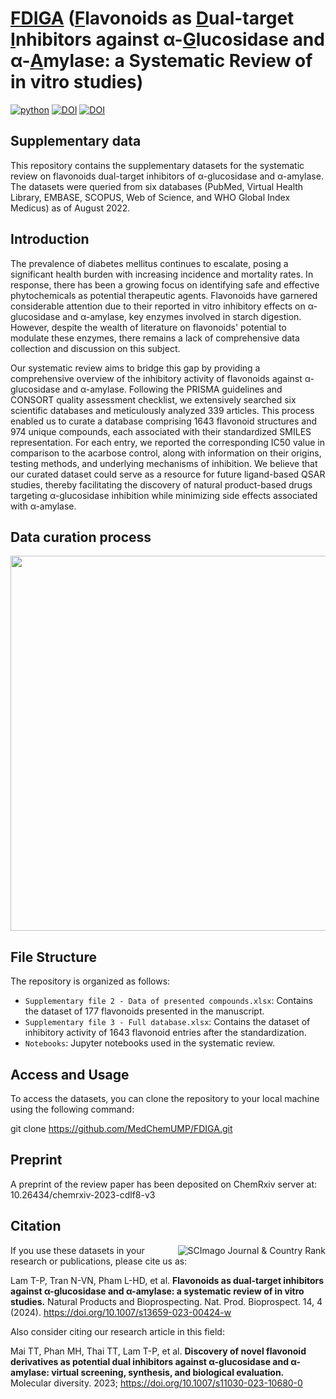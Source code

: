 #  <ins>FDIGA</ins> (<ins>F</ins>lavonoids as  <ins>D</ins>ual-target <ins>I</ins>nhibitors against α-<ins>G</ins>lucosidase and α-<ins>A</ins>mylase: a Systematic Review of in vitro studies)
[![python](https://img.shields.io/badge/python-v3.x-green)]()
[![DOI](https://img.shields.io/badge/Preprint-Chemrxiv-orange)](https://doi.org/10.26434/chemrxiv-2023-cdlf8-v3)
[![DOI](https://img.shields.io/badge/DOI-10.1007/s13659--023--00424--w-blue)](https://doi.org/10.1007/s13659-023-00424-w)
## Supplementary data 
This repository contains the supplementary datasets for the systematic review on flavonoids dual-target inhibitors of α-glucosidase and α-amylase. The datasets were queried from six databases (PubMed, Virtual Health Library, EMBASE, SCOPUS, Web of Science, and WHO Global Index Medicus) as of August 2022.

## Introduction
The prevalence of diabetes mellitus continues to escalate, posing a significant health burden with increasing incidence and mortality rates. In response, there has been a growing focus on identifying safe and effective phytochemicals as potential therapeutic agents. Flavonoids have garnered considerable attention due to their reported in vitro inhibitory effects on α-glucosidase and α-amylase, key enzymes involved in starch digestion. However, despite the wealth of literature on flavonoids' potential to modulate these enzymes, there remains a lack of comprehensive data collection and discussion on this subject.

Our systematic review aims to bridge this gap by providing a comprehensive overview of the inhibitory activity of flavonoids against α-glucosidase and α-amylase. Following the PRISMA guidelines and CONSORT quality assessment checklist, we extensively searched six scientific databases and meticulously analyzed 339 articles. This process enabled us to curate a database comprising 1643 flavonoid structures and 974 unique compounds, each associated with their standardized SMILES representation. For each entry, we reported the corresponding IC50 value in comparison to the acarbose control, along with information on their origins, testing methods, and underlying mechanisms of inhibition. We believe that our curated dataset could serve as a resource for future ligand-based QSAR studies, thereby facilitating the discovery of natural product-based drugs targeting α-glucosidase inhibition while minimizing side effects associated with α-amylase. 


## Data curation process
<center><img src="https://github.com/phonglam3103/Systematic_review/assets/95520011/e5d12ab9-2cf0-49dd-a11c-52240e5677a9" width="600"></center>

## File Structure

The repository is organized as follows:

- `Supplementary file 2 - Data of presented compounds.xlsx`: Contains the dataset of 177 flavonoids presented in the manuscript.
- `Supplementary file 3 - Full database.xlsx`: Contains the dataset of inhibitory activity of 1643 flavonoid entries after the standardization.
- `Notebooks`: Jupyter notebooks used in the systematic review.

## Access and Usage

To access the datasets, you can clone the repository to your local machine using the following command:

git clone https://github.com/MedChemUMP/FDIGA.git

## Preprint

A preprint of the review paper has been deposited on ChemRxiv server at: 10.26434/chemrxiv-2023-cdlf8-v3

## Citation
<a href="https://www.scimagojr.com/journalsearch.php?q=21100924771&amp;tip=sid&amp;exact=no" title="SCImago Journal &amp; Country Rank"><img border="0" align="right" src="https://www.scimagojr.com/journal_img.php?id=21100924771" alt="SCImago Journal &amp; Country Rank"  /></a>
If you use these datasets in your research or publications, please cite us as:

Lam T-P, Tran N-VN, Pham L-HD, et al. **Flavonoids as dual-target inhibitors against α-glucosidase and α-amylase: a systematic review of in vitro studies.** Natural Products and Bioprospecting. Nat. Prod. Bioprospect. 14, 4 (2024). https://doi.org/10.1007/s13659-023-00424-w

Also consider citing our research article in this field:

Mai TT, Phan MH, Thai TT, Lam T-P, et al. **Discovery of novel flavonoid derivatives as potential dual inhibitors against α-glucosidase and α-amylase: virtual screening, synthesis, and biological evaluation.** Molecular diversity. 2023; https://doi.org/10.1007/s11030-023-10680-0
